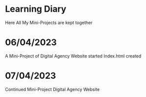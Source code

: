 # Learning Diary

Here All My Mini-Projects are kept together 

# 06/04/2023

A Mini-Project of  Digital Agency Website started
Index.html created

# 07/04/2023

Continued Mini-Project  Digital Agency Website